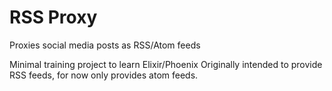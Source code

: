 # RSS Proxy
 Proxies social media posts as RSS/Atom feeds

 Minimal training project to learn Elixir/Phoenix
 Originally intended to provide RSS feeds, for now only provides atom feeds.